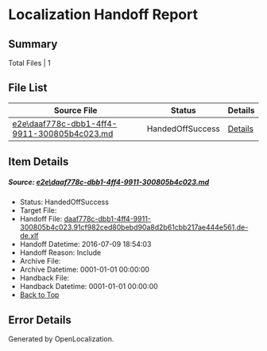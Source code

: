 # <a name='report-top'></a> Localization Handoff Report

## Summary
 Total Files | 1

## File List
 Source File | Status | Details 
 ----------- | ------ | ------- 
 [e2e\daaf778c-dbb1-4ff4-9911-300805b4c023.md](https://github.com/OpenLocalizationTestOrg/oltest/blob/f3aaca14d137d40f0987e4bd526376a9260c0f70/e2e/daaf778c-dbb1-4ff4-9911-300805b4c023.md) | HandedOffSuccess | [Details](#c3ce9baee8e9e72c6a1a00f45171e9b482c3b6ff1)

## Item Details
##### <a name='c3ce9baee8e9e72c6a1a00f45171e9b482c3b6ff1'></a> Source: [e2e\daaf778c-dbb1-4ff4-9911-300805b4c023.md](https://github.com/OpenLocalizationTestOrg/oltest/blob/f3aaca14d137d40f0987e4bd526376a9260c0f70/e2e/daaf778c-dbb1-4ff4-9911-300805b4c023.md)
* Status: HandedOffSuccess
* Target File: 
* Handoff File: [daaf778c-dbb1-4ff4-9911-300805b4c023.91cf982ced80bebd90a8d2b61cbb217ae444e561.de-de.xlf](https://github.com/OpenLocalizationTestOrg/olhandoff-e2e/blob/bface1fcf1ec5f0a25e8e183d48fa44f2370bef5/ol-handoff/OpenLocalizationTestOrg/oltest-dede-fly/ci/ht/daaf778c-dbb1-4ff4-9911-300805b4c023.91cf982ced80bebd90a8d2b61cbb217ae444e561.de-de.xlf)
* Handoff Datetime: 2016-07-09 18:54:03
* Handoff Reason: Include
* Archive File: 
* Archive Datetime: 0001-01-01 00:00:00
* Handback File: 
* Handback Datetime: 0001-01-01 00:00:00
* [Back to Top](#report-top)


## Error Details

Generated by OpenLocalization.
